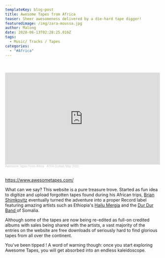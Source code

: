 ```yaml
---
templateKey: blog-post
title: Awesome Tapes from Africa
teaser: Sheer awesomeness delivered by a die-hard tape digger!
featuredimage: /img/zara-moussa.jpg
author: Malong
date: 2020-06-13T02:28:25.016Z
tags:
  - Music/ Tracks / Tapes
categories:
  - "#Africa"
---
```

<div class="column">    

</div>  

<iframe width="100%" height="300" scrolling="no" frameborder="no" allow="autoplay" src="https://w.soundcloud.com/player/?url=https%3A//api.soundcloud.com/tracks/828326845&color=%23ff5500&auto_play=false&hide_related=false&show_comments=true&show_user=true&show_reposts=false&show_teaser=true&visual=true"></iframe><div style="font-size: 10px; color: #cccccc;line-break: anywhere;word-break: normal;overflow: hidden;white-space: nowrap;text-overflow: ellipsis; font-family: Interstate,Lucida Grande,Lucida Sans Unicode,Lucida Sans,Garuda,Verdana,Tahoma,sans-serif;font-weight: 100;"><a href="https://soundcloud.com/awesometapesfromafrica" title="Awesome Tapes From Africa" target="_blank" style="color: #cccccc; text-decoration: none;">Awesome Tapes From Africa</a> · <a href="https://soundcloud.com/awesometapesfromafrica/atfa-dublab-may-2020" title="ATFA Dublab May 2020" target="_blank" style="color: #cccccc; text-decoration: none;">ATFA Dublab May 2020</a></div>

</div>  

<https://www.awesometapes.com/>

What can we say? This website is a pure treasure trove. Started as fun idea to digitize and upload forgotten tapes found during his African trips, [Brian Shimkovitz](https://en.wikipedia.org/wiki/Awesome_Tapes_From_Africa) eventually turned the adventure into a proper Record label featuring amazing artists such as Ethiopia's [Hailu Mergia](https://hailumergia.bandcamp.com/) and the [Dur Dur Band ](https://dur-durband.bandcamp.com/)of Somalia.

Although some of the tapes are now being re-edited as full-on credited albums with sales being shared with the artists, a vast majority of the entries on the website are free downloads of seriously hard to find glorious tapes from all over the continent. 

You've been tipped ! A word of warning though: once you start exploring Awesome Tapes, you will get absorbed into an endless kaleidoscope.

<div class="column">    

</div>  

![]()